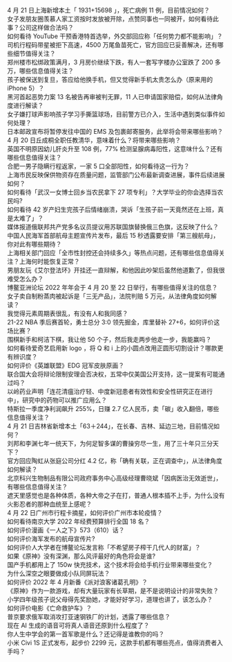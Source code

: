4 月 21 日上海新增本土「 1931+15698 」，死亡病例 11 例，目前情况如何？  
女子发朋友圈羡慕人家工资按时发放被开除，点赞同事也一同被开，如何看待此事？公司这样做合法吗？  
如何看待 YouTube 干预香港特首选举，外交部回应称「任何势力都不能影响」？  
司机行程码带星被拒下高速，4500 万尾鱼苗死亡，官方回应已妥善解决，还有哪些细节值得关注？  
郑州楼市松绑政策满月，3 月房价继续下跌，有人一套写字楼办公室跌了 200 多万，哪些信息值得关注？  
孩子被保送到复旦，答应给他换手机，但又觉得新手机太贵怎么办（原来用的 iPhone 5）？  
黑河首起恶势力案 13 名被告再审被判无罪，11 人已申请国家赔偿，如何从法律角度进行解读？  
女子嫌打球声影响孩子学习手撕篮球场，目前警方已介入，生活中遇到类似事件如何处理？  
日本邮政宣布将暂停发往中国的 EMS 及包裹邮寄服务，此举将会带来哪些影响？  
4 月 20 日丘成桐全职任教清华，意味着什么？将带来哪些影响？  
英国不明原因幼儿肝炎升至 108 例，77% 检测呈腺病毒阳性，这意味什么？还有哪些信息值得关注？  
合肥一男子隐瞒行程返家，一家 5 口全部阳性，如何看待这一行为？  
上海市民反映保供物资存在质量问题，监管部门公布最新调查进展，事件后续进展如何？  
如何看待「武汉一女博士回乡当农民拿下 27 项专利」？大学毕业的你会选择当农民吗?  
如何看待 42 岁产妇生完孩子后情绪崩溃，哭诉「生孩子前一天竟然还在上班，真是太难了」？  
媒体报道俄联邦共产党多名议员提议用苏联国旗替换俄三色旗，这反映了什么？  
中国人民海军首部航母主题宣传片发布，最后 15 秒透露要安排「第三艘航母」，你对此有哪些期待？  
上海相关部门回应「全市性封控还会持续多久」等热点问题，还有哪些信息值得关注？上海何时能恢复正常？  
男朋友玩《艾尔登法环》开挂还一直辩解，和他因此吵架后虽然他道歉了，但我很难受怎么办？  
博鳌亚洲论坛 2022 年年会于 4 月 20 至 22 日举行，有哪些值得关注的信息？  
女子卖自制粉蒸肉被起诉是「三无产品」，法院判赔 5 万元，从法律角度如何解读？  
我觉得元素周期表很乱，有没有人和我同感？  
21-22 NBA 季后赛首轮，勇士总分 3:0 领先掘金，库里替补 27+6，如何评价这场比赛？  
围棋新手和柯洁下棋，我让他 50 个子，然后我走两步他走一步，我能赢吗？  
如何看待爱奇艺启用新 logo ，将 Q 和 i 上的小圆点改用正圆形切割设计？哪款更有辨识度？  
如何评价《英雄联盟》EDG 冠军皮肤原画？  
联合国大会将辩论限制安理会否决权，五常中仅美国公开支持，这一提案有可能通过吗？  
以岭药业声明「连花清瘟治疗轻、中度新冠患者有效性和安全性研究正在进行中」，研究中的药物可以推广应用么？  
特斯拉一季度净利润飙升 255%，日赚 2.7 亿人民币，卖「碳」收入翻倍，哪些信息值得关注？  
4 月 21 日吉林省新增本土「63＋244」，在长春、吉林、延边三地，目前情况如何？  
刘邦和李渊七年一统天下，为何足智多谋的曹操穷尽一生，用了三十年只三分天下？  
官方回应陶虹从张庭公司分红 4.2 亿，称「确有关联，正在调查中」，从法律角度如何解读？  
北京科兴生物制品有限公司政府事务中心高级经理曹晓斌「因病医治无效逝世」，有哪些信息值得关注？  
遮天里感觉也是各种体质，各种大帝之子在打，普通人根本插不上手，为什么没有火影忍者的那种血统至上感呢？  
4 月 22 日广州市行程卡摘星，如何评价广州市本轮疫情？  
如何看待南京大学 2022 年经费预算排行全国 18 名？  
如何评价漫画《一人之下》573（610）话？  
如何评价海军发布的航母宣传片?  
如何评价人大学者在博鳌论坛发言称「不希望房子榨干几代人的财富」？  
如果《原神》没有深渊，那么风评最好的角色将会是谁?  
国产手机都用上了 150w 快充技术，这个技术将会给手机行业带来哪些变化？  
为什么深空之眼要做成小队同屏玩法？  
如何评价 2022 年 4 月新番《派对浪客诸葛孔明》？  
《原神》作为一款游戏，却有大量玩家有长草期，是不是说明设计的非常失败？  
小学四年级孩子说父母得先奖励她，才能好好学习，道理也讲了，该怎么办？  
如何评价电影《亡命救护车》？  
普京要求俄军取消攻打亚速钢铁厂的计划，透露了哪些信息？  
现在 AI 生成的语音可将真人语音还原到什么程度了？  
你人生中学会的第一首军歌是什么？还记得是谁教你的吗？  
小米 Civi 1S 正式发布，起步价 2299 元，这款手机都有哪些亮点，值得消费者入手吗？  
